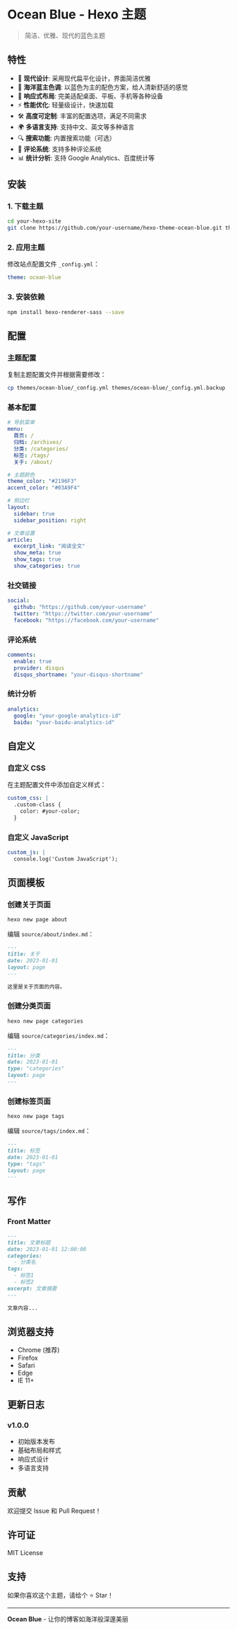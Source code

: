 # Ocean Blue - Hexo 主题

> 简洁、优雅、现代的蓝色主题

## 特性

- 🎨 **现代设计**: 采用现代扁平化设计，界面简洁优雅
- 🌊 **海洋蓝主色调**: 以蓝色为主的配色方案，给人清新舒适的感觉
- 📱 **响应式布局**: 完美适配桌面、平板、手机等各种设备
- ⚡ **性能优化**: 轻量级设计，快速加载
- 🛠️ **高度可定制**: 丰富的配置选项，满足不同需求
- 🌍 **多语言支持**: 支持中文、英文等多种语言
- 🔍 **搜索功能**: 内置搜索功能（可选）
- 💬 **评论系统**: 支持多种评论系统
- 📊 **统计分析**: 支持 Google Analytics、百度统计等

## 安装

### 1. 下载主题

```bash
cd your-hexo-site
git clone https://github.com/your-username/hexo-theme-ocean-blue.git themes/ocean-blue
```

### 2. 应用主题

修改站点配置文件 `_config.yml`：

```yaml
theme: ocean-blue
```

### 3. 安装依赖

```bash
npm install hexo-renderer-sass --save
```

## 配置

### 主题配置

复制主题配置文件并根据需要修改：

```bash
cp themes/ocean-blue/_config.yml themes/ocean-blue/_config.yml.backup
```

### 基本配置

```yaml
# 导航菜单
menu:
  首页: /
  归档: /archives/
  分类: /categories/
  标签: /tags/
  关于: /about/

# 主题颜色
theme_color: "#2196F3"
accent_color: "#03A9F4"

# 侧边栏
layout:
  sidebar: true
  sidebar_position: right

# 文章设置
article:
  excerpt_link: "阅读全文"
  show_meta: true
  show_tags: true
  show_categories: true
```

### 社交链接

```yaml
social:
  github: "https://github.com/your-username"
  twitter: "https://twitter.com/your-username"
  facebook: "https://facebook.com/your-username"
```

### 评论系统

```yaml
comments:
  enable: true
  provider: disqus
  disqus_shortname: "your-disqus-shortname"
```

### 统计分析

```yaml
analytics:
  google: "your-google-analytics-id"
  baidu: "your-baidu-analytics-id"
```

## 自定义

### 自定义 CSS

在主题配置文件中添加自定义样式：

```yaml
custom_css: |
  .custom-class {
    color: #your-color;
  }
```

### 自定义 JavaScript

```yaml
custom_js: |
  console.log('Custom JavaScript');
```

## 页面模板

### 创建关于页面

```bash
hexo new page about
```

编辑 `source/about/index.md`：

```markdown
---
title: 关于
date: 2023-01-01
layout: page
---

这里是关于页面的内容。
```

### 创建分类页面

```bash
hexo new page categories
```

编辑 `source/categories/index.md`：

```markdown
---
title: 分类
date: 2023-01-01
type: "categories"
layout: page
---
```

### 创建标签页面

```bash
hexo new page tags
```

编辑 `source/tags/index.md`：

```markdown
---
title: 标签
date: 2023-01-01
type: "tags"
layout: page
---
```

## 写作

### Front Matter

```markdown
---
title: 文章标题
date: 2023-01-01 12:00:00
categories:
  - 分类名
tags:
  - 标签1
  - 标签2
excerpt: 文章摘要
---

文章内容...
```

## 浏览器支持

- Chrome (推荐)
- Firefox
- Safari
- Edge
- IE 11+

## 更新日志

### v1.0.0
- 初始版本发布
- 基础布局和样式
- 响应式设计
- 多语言支持

## 贡献

欢迎提交 Issue 和 Pull Request！

## 许可证

MIT License

## 支持

如果你喜欢这个主题，请给个 ⭐️ Star！

---

**Ocean Blue** - 让你的博客如海洋般深邃美丽